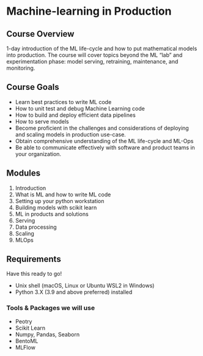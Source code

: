 
# Machine-learning in Production

## Course Overview

1-day introduction of the ML life-cycle and how to put mathematical models into production. The course will cover topics beyond the ML “lab” and experimentation phase: model serving, retraining, maintenance, and monitoring.

## Course Goals

- Learn best practices to write ML code
- How to unit test and debug Machine Learning code
- How to build and deploy efficient data pipelines
- How to serve models
- Become proficient in the challenges and considerations of deploying and scaling models in production use-case.
- Obtain comprehensive understanding of the ML life-cycle and ML-Ops
- Be able to communicate effectively with software and product teams in your organization.


## Modules

1. Introduction
2. What is ML and how to write ML code 
3. Setting up your python workstation 
3. Building models with scikit learn 
5. ML in products and solutions
5. Serving
6. Data processing 
7. Scaling
8. MLOps


## Requirements

Have this ready to go!

- Unix shell (macOS, Linux or Ubuntu WSL2 in Windows)
- Python 3.X (3.9 and above preferred) installed 

### Tools & Packages we will use

- Peotry
- Scikit Learn
- Numpy, Pandas, Seaborn
- BentoML
- MLFlow


